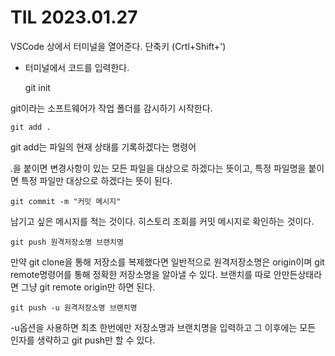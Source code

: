 # TIL 2023.01.27
VSCode 상에서 터미널을 열어준다. 단축키 (Crtl+Shift+')

+ 터미널에서 코드를 입력한다.

    git init

git이라는 소프트웨어가 작업 폴더를 감시하기 시작한다.

    git add .

git add는 파일의 현재 상태를 기록하겠다는 명령어

.을 붙이면 변경사항이 있는 모든 파일을 대상으로 하겠다는 뜻이고, 특정 파일명을 붙이면 특정 파일만 대상으로 하겠다는 뜻이 된다.

    git commit -m "커밋 메시지"

남기고 싶은 메시지를 적는 것이다. 히스토리 조회를 커밋 메시지로 확인하는 것이다.

    git push 원격저장소명 브랜치명

만약 git clone을 통해 저장소를 복제했다면 일반적으로 원격저장소명은 origin이며 git remote명령어를 통해 정확한 저장소명을 알아낼 수 있다. 브랜치를 따로 안만든상태라면 그냥 git remote origin만 하면 된다.

    git push -u 원격저장소명 브랜치명

 -u옵션을 사용하면 최초 한번에만 저장소명과 브랜치명을 입력하고 그 이후에는 모든 인자를 생략하고 git push만 할 수 있다.

 